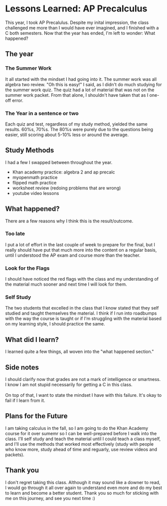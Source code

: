 # Lessons Learned: AP Precalculus
This year, I took AP Precalulus. Despite my inital impression, the class challenged me more than I would have ever imagined, and I finished with a C both semesters. Now that the year has ended, I'm left to wonder: What happened?

## The year
### The Summer Work
It all started with the mindset I had going into it. The summer work was all algebra two review. "Oh this is easy!" I said, as I didn't do much studying for the summer work quiz. The quiz had a lot of material that was not on the summer work packet. From that alone, I shouldn't have taken that as I one-off error. 

### The Year in a sentence or two
Each quiz and test, regardless of my study method, yielded the same results. 60%s, 70%s. The 80%s were purely due to the questions being easier, still scoring about 5-10% less or around the average. 

## Study Methods
I had a few I swapped between throughout the year. 
- Khan academy practice: algebra 2 and ap precalc
- myopenmath practice
- flipped math practice
- worksheet review (redoing problems that are wrong)
- youtube video lessons

## What happened?
There are a few reasons why I think this is the result/outcome. 

### Too late
I put a lot of effort in the last couple of week to prepare for the final, but I really should have put that much more into the content on a regular basis, until I understood the AP exam and course more than the teacher. 

### Look for the Flags
I should have noticed the red flags with the class and my understanding of the material much sooner and next time I will look for them. 

### Self Study
The two students that excelled in the class that I know stated that they self studied and taught themselves the material. I think if I run into roadbumps with the way the course is taught or if I'm struggling with the material based on my learning style, I should practice the same. 

## What did I learn?
I learned quite a few things, all woven into the "what happened section."

## Side notes
I should clarify now that grades are not a mark of intelligence or smartness. I know I am not stupid necessarily for getting a C in this class. <br><br>
On top of that, I want to state the mindset I have with this failure. It's okay to fail if I learn from it. 

## Plans for the Future
I am taking calculus in the fall, so I am going to do the Khan Academy course for it over sumemr so I can be well-prepared before I walk into the class. I'll self study and teach the material until I could teach a class myself, and I'll use the methods that worked most effectively (study with people who know more, study ahead of time and reguarly, use review videos and packets). 

## Thank you
I don't regret taking this class. Although it may sound like a downer to read, I would go through it all over again to understand even more and do my best to learn and become a better student. Thank you so much for sticking with me on this journey, and see you next time :)
